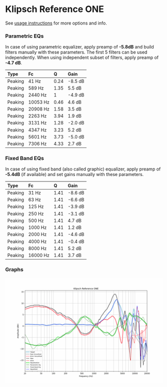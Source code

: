 # Klipsch Reference ONE
See [usage instructions](https://github.com/jaakkopasanen/AutoEq#usage) for more options and info.

### Parametric EQs
In case of using parametric equalizer, apply preamp of **-5.8dB** and build filters manually
with these parameters. The first 5 filters can be used independently.
When using independent subset of filters, apply preamp of **-4.7 dB**.

| Type    | Fc       |    Q | Gain    |
|:--------|:---------|:-----|:--------|
| Peaking | 41 Hz    | 0.24 | -8.5 dB |
| Peaking | 589 Hz   | 1.35 | 5.5 dB  |
| Peaking | 2440 Hz  | 1    | -4.9 dB |
| Peaking | 10053 Hz | 0.46 | 4.6 dB  |
| Peaking | 20908 Hz | 1.58 | 3.5 dB  |
| Peaking | 2263 Hz  | 3.94 | 1.9 dB  |
| Peaking | 3131 Hz  | 1.28 | -2.0 dB |
| Peaking | 4347 Hz  | 3.23 | 5.2 dB  |
| Peaking | 5601 Hz  | 3.73 | -5.0 dB |
| Peaking | 7306 Hz  | 4.33 | 2.7 dB  |

### Fixed Band EQs
In case of using fixed band (also called graphic) equalizer, apply preamp of **-5.4dB**
(if available) and set gains manually with these parameters.

| Type    | Fc       |    Q | Gain    |
|:--------|:---------|:-----|:--------|
| Peaking | 31 Hz    | 1.41 | -8.6 dB |
| Peaking | 63 Hz    | 1.41 | -6.6 dB |
| Peaking | 125 Hz   | 1.41 | -3.9 dB |
| Peaking | 250 Hz   | 1.41 | -3.1 dB |
| Peaking | 500 Hz   | 1.41 | 4.7 dB  |
| Peaking | 1000 Hz  | 1.41 | 1.2 dB  |
| Peaking | 2000 Hz  | 1.41 | -4.6 dB |
| Peaking | 4000 Hz  | 1.41 | -0.4 dB |
| Peaking | 8000 Hz  | 1.41 | 5.2 dB  |
| Peaking | 16000 Hz | 1.41 | 3.7 dB  |

### Graphs
![](./Klipsch%20Reference%20ONE.png)
